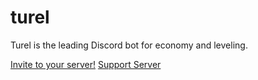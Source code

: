 # turel

Turel is the leading Discord bot for economy and leveling. 

[Invite to your server!](https://discord.com/api/oauth2/authorize?client_id=1054601338312466505&permissions=8&scope=bot%20applications.commands)
[Support Server](https://discord.gg/q2QJaBABwP)
